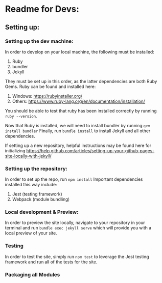 # Readme for Devs:

## Setting up:

### Setting up the dev machine:

In order to develop on your local machine, the following must be installed:
1. Ruby 
2. bundler
3. Jekyll

They must be set up in this order, as the latter dependencies are both Ruby Gems.
Ruby can be found and installed here:
1. Windows: <https://rubyinstaller.org/>
2. Others: <https://www.ruby-lang.org/en/documentation/installation/>

You should be able to test that ruby has been installed correctly by running `ruby --version`.

Now that Ruby is installed, we will need to install bundler by running `gem install bundler`
Finally, run `bundle install` to install Jekyll and all other dependencies.

If setting up a new repository, helpful instructions may be found here for initializing <https://help.github.com/articles/setting-up-your-github-pages-site-locally-with-jekyll/>


### Setting up the repository:

In order to set up the repo, run `npm install`
Important dependencies installed this way include:
1. Jest (testing framework)
2. Webpack (module bundling)


### Local development & Preview:

In order to preview the site locally, navigate to your repository in your terminal and run `bundle exec jekyll serve` which will provide you with a local preview of your site. 


### Testing

In order to test the site, simply run `npm test` to leverage the Jest testing framework and run all of the tests for the site.


### Packaging all Modules

